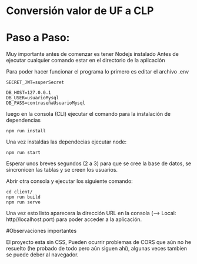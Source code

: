 # Conversión valor de UF a CLP

# Paso a Paso:

Muy importante antes de comenzar es tener Nodejs instalado
Antes de ejecutar cualquier comando estar en el directorio de la aplicación

Para poder hacer funcionar el programa lo primero es editar el archivo .env

```
SECRET_JWT=superSecret

DB_HOST=127.0.0.1
DB_USER=usuarioMysql
DB_PASS=contraseñaUsuarioMysql

```

luego en la consola (CLI) ejecutar el comando para la instalación de dependencias

```
npm run install
```

Una vez instaldas las dependecias ejecutar node:

```
npm run start
```

Esperar unos breves segundos (2 a 3) para que se cree la base de datos, se sincronicen las tablas y se creen los usuarios.

Abrir otra consola y ejecutar los siguiente comando:

```
cd client/
npm run build
npm run serve

```

Una vez esto listo aparecera la dirección URL en la consola (--> Local: http//localhost:port) para poder acceder a la aplicación.

#Observaciones importantes

El proyecto esta sin CSS,
Pueden ocurrir problemas de CORS que aún no he resuelto (he probado de todo pero aún siguen ahí), algunas veces tambien se puede deber al navegador.
